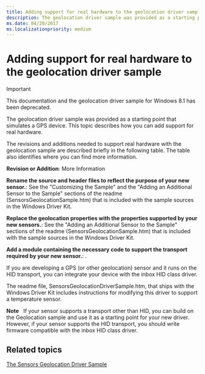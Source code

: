 ```yaml
---
title: Adding support for real hardware to the geolocation driver sample
description: The geolocation driver sample was provided as a starting point that simulates a GPS device. This topic describes how you can add support for real hardware.
ms.date: 04/20/2017
ms.localizationpriority: medium
---
```


# Adding support for real hardware to the geolocation driver sample

> [!IMPORTANT] 
> This documentation and the geolocation driver sample for Windows 8.1 has been deprecated.

The geolocation driver sample was provided as a starting point that simulates a GPS device. This topic describes how you can add support for real hardware.

The revisions and additions needed to support real hardware with the geolocation sample are described briefly in the following table. The table also identifies where you can find more information.

**Revision or Addition**: More Information

**Rename the source and header files to reflect the purpose of your new sensor.**: See the "Customizing the Sample" and the "Adding an Additional Sensor to the Sample" sections of the readme (SensorsGeolocationSample.htm) that is included with the sample sources in the Windows Driver Kit.

**Replace the geolocation properties with the properties supported by your new sensors.**: See the "Adding an Additional Sensor to the Sample" sections of the readme (SensorsGeolocationSample.htm) that is included with the sample sources in the Windows Driver Kit.

**Add a module containing the necessary code to support the transport required by your new sensor.**: .


 

If you are developing a GPS (or other geolocation) sensor and it runs on the HID transport, you can integrate your device with the inbox HID class driver.

The readme file, SensorsGeolocationDriverSample.htm, that ships with the Windows Driver Kit includes instructions for modifying this driver to support a temperature sensor.

**Note**  
If your sensor supports a transport other than HID, you can build on the Geolocation sample and use it as a starting point for your new driver. However, if your sensor supports the HID transport, you should write firmware compatible with the inbox HID class driver.

 

## Related topics
[The Sensors Geolocation Driver Sample](sensors-geolocation-driver-sample.md)  



